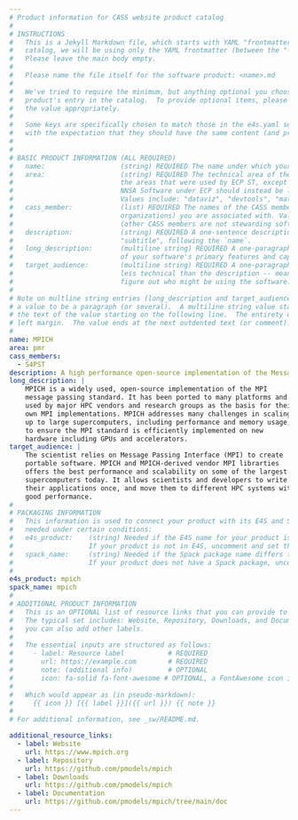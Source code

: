 ```yaml
---
# Product information for CASS website product catalog
#
# INSTRUCTIONS
#   This is a Jekyll Markdown file, which starts with YAML "frontmatter." For the product 
#   catalog, we will be using only the YAML frontmatter (between the "---" seperators).  
#   Please leave the main body empty.  
#
#   Please name the file itself for the software product: <name>.md
#
#   We've tried to require the minimum, but anything optional you choose to add will enrich your
#   product's entry in the catalog.  To provide optional items, please uncomment the keys and complete
#   the value appropriately.
#
#   Some keys are specifically chosen to match those in the e4s.yaml schema (ignoring case) 
#   with the expectation that they should have the same content (and probably will eventually be merged).
#
#
# BASIC PRODUCT INFORMATION (ALL REQUIRED)
#   name:                   (string) REQUIRED The name under which your product should appear in the catalog
#   area:                   (string) REQUIRED The technical area of the product.  For now, we are using
#                           the areas that were used by ECP ST, except that anything that was categorized as
#                           NNSA Software under ECP should instead be listed under the appropriate "real" area:
#                           Values include: "dataviz", "devtools", "mathlibs", "pmr", "sweco".  
#   cass_member:            (list) REQUIRED The names of the CASS member organizations (aka software stewardship
#                           organizations) you are associated with. Values include: "fastmath", "PESO", "RAPIDS", "S4PST", "STEP".
#                           (other CASS members are not stewarding software products, as far as we know: colabs, corsa, swas)
#   description:            (string) REQUIRED A one-sentence description of your software.  To be used as a
#                           "subtitle", following the `name`.
#   long_description:       (multiline string) REQUIRED A one-paragraph description of your software. A brief, moderately technical description 
#                           of your software's primary features and capabilities.
#   target_audience:        (multiline string) REQUIRED A one-paragraph description of who should be interested in your software.  This should be
#                           less technical than the description -- meant to guide someone who's inexpert or just trying to 
#                           figure out who might be using the software.
#
# Note on multline string entries (long_description and target_audience): YAML supports a multiline string entry that allows 
# a value to be a paragraph (or several).  A multiline string value starts with a pipe ("|") following the colon of the key, with
# the text of the value starting on the following line.  The entirety of the value should be indented by 2-4 spaces from the
# left margin.  The value ends at the next outdented text (or comment).
#
name: MPICH
area: pmr
cass_members:
  - S4PST
description: A high performance open-source implementation of the Message Passing Interface (MPI) standard
long_description: |
    MPICH is a widely used, open­-source implementation of the MPI
    message passing standard. It has been ported to many platforms and
    used by major HPC vendors and research groups as the basis for their
    own MPI implementations. MPICH addresses many challenges in scaling
    up to large supercomputers, including performance and memory usage,
    to ensure the MPI standard is efficiently implemented on new
    hardware including GPUs and accelerators.
target_audience: |
    The scientist relies on Message Passing Interface (MPI) to create
    portable software. MPICH and MPICH-derived vendor MPI librarties
    offers the best performance and scalability on some of the largest
    supercomputers today. It allows scientists and developers to write
    their applications once, and move them to different HPC systems with
    good performance.
#
# PACKAGING INFORMATION
#   This information is used to connect your product with its E4S and Spack packages, if available.  It is only
#   needed under certain conditions:
#   e4s_product:    (string) Needed if the E4S name for your product is different than your preferred `name` of the product.
#                   If your product is not in E4S, uncomment and set the value to `nil`
#   spack_name:     (string) Needed if the Spack package name differs from the `e4s_product` name.
#                   If your product does not have a Spack package, uncomment and set the value to `nil`
#
e4s_product: mpich
spack_name: mpich
#
# ADDITIONAL PRODUCT INFORMATION
#   This is an OPTIONAL list of resource links that you can provide to make your catalog entry more useful.
#   The typical set includes: Website, Repository, Downloads, and Documentation, but all of these are optional, and
#   you can also add other labels.
#
#   The essential inputs are structured as follows:
#     - label: Resource label           # REQUIRED
#       url: https://example.com        # REQUIRED
#       note: (additional info)         # OPTIONAL
#       icon: fa-solid fa-font-awesome # OPTIONAL, a FontAwesome icon identifier
#
#   Which would appear as (in pseudo-markdown):
#     {{ icon }} [{{ label }}]({{ url }}) {{ note }}
#
# For additional information, see _sw/README.md.

additional_resource_links:
  - label: Website
    url: https://www.mpich.org
  - label: Repository
    url: https://github.com/pmodels/mpich
  - label: Downloads
    url: https://github.com/pmodels/mpich
  - label: Documentation
    url: https://github.com/pmodels/mpich/tree/main/doc
---
```

